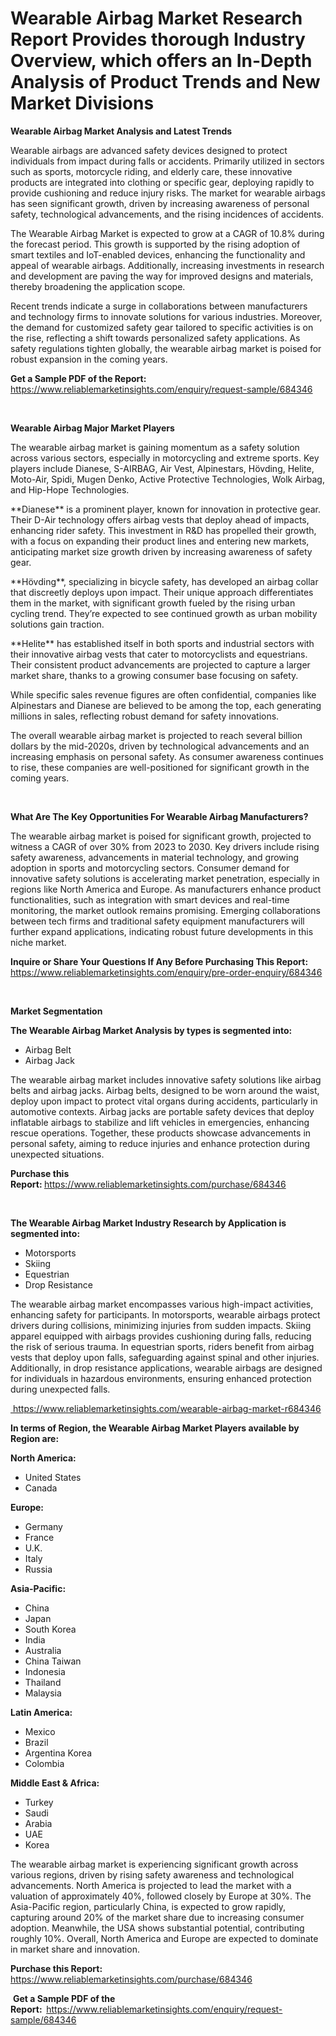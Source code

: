 <p><h1>Wearable Airbag Market Research Report Provides thorough Industry Overview, which offers an In-Depth Analysis of Product Trends and New Market Divisions</h1></p><p><strong>Wearable Airbag Market Analysis and Latest Trends</strong></p>
<p><p>Wearable airbags are advanced safety devices designed to protect individuals from impact during falls or accidents. Primarily utilized in sectors such as sports, motorcycle riding, and elderly care, these innovative products are integrated into clothing or specific gear, deploying rapidly to provide cushioning and reduce injury risks. The market for wearable airbags has seen significant growth, driven by increasing awareness of personal safety, technological advancements, and the rising incidences of accidents.</p><p>The Wearable Airbag Market is expected to grow at a CAGR of 10.8% during the forecast period. This growth is supported by the rising adoption of smart textiles and IoT-enabled devices, enhancing the functionality and appeal of wearable airbags. Additionally, increasing investments in research and development are paving the way for improved designs and materials, thereby broadening the application scope. </p><p>Recent trends indicate a surge in collaborations between manufacturers and technology firms to innovate solutions for various industries. Moreover, the demand for customized safety gear tailored to specific activities is on the rise, reflecting a shift towards personalized safety applications. As safety regulations tighten globally, the wearable airbag market is poised for robust expansion in the coming years.</p></p>
<p><strong>Get a Sample PDF of the Report:&nbsp;</strong> <a href="https://www.reliablemarketinsights.com/enquiry/request-sample/684346?utm_campaign=2960&utm_medium=2&utm_source=Github&utm_content=ia&utm_term=17042025&utm_id=wearable-airbag">https://www.reliablemarketinsights.com/enquiry/request-sample/684346</a></p>
<p>&nbsp;</p>
<p><strong>Wearable Airbag Major Market Players</strong></p>
<p><p>The wearable airbag market is gaining momentum as a safety solution across various sectors, especially in motorcycling and extreme sports. Key players include Dianese, S-AIRBAG, Air Vest, Alpinestars, Hövding, Helite, Moto-Air, Spidi, Mugen Denko, Active Protective Technologies, Wolk Airbag, and Hip-Hope Technologies.</p><p>**Dianese** is a prominent player, known for innovation in protective gear. Their D-Air technology offers airbag vests that deploy ahead of impacts, enhancing rider safety. This investment in R&D has propelled their growth, with a focus on expanding their product lines and entering new markets, anticipating market size growth driven by increasing awareness of safety gear.</p><p>**Hövding**, specializing in bicycle safety, has developed an airbag collar that discreetly deploys upon impact. Their unique approach differentiates them in the market, with significant growth fueled by the rising urban cycling trend. They’re expected to see continued growth as urban mobility solutions gain traction.</p><p>**Helite** has established itself in both sports and industrial sectors with their innovative airbag vests that cater to motorcyclists and equestrians. Their consistent product advancements are projected to capture a larger market share, thanks to a growing consumer base focusing on safety.</p><p>While specific sales revenue figures are often confidential, companies like Alpinestars and Dianese are believed to be among the top, each generating millions in sales, reflecting robust demand for safety innovations.</p><p>The overall wearable airbag market is projected to reach several billion dollars by the mid-2020s, driven by technological advancements and an increasing emphasis on personal safety. As consumer awareness continues to rise, these companies are well-positioned for significant growth in the coming years.</p></p>
<p>&nbsp;</p>
<p><strong>What Are The Key Opportunities For Wearable Airbag Manufacturers?</strong></p>
<p><p>The wearable airbag market is poised for significant growth, projected to witness a CAGR of over 30% from 2023 to 2030. Key drivers include rising safety awareness, advancements in material technology, and growing adoption in sports and motorcycling sectors. Consumer demand for innovative safety solutions is accelerating market penetration, especially in regions like North America and Europe. As manufacturers enhance product functionalities, such as integration with smart devices and real-time monitoring, the market outlook remains promising. Emerging collaborations between tech firms and traditional safety equipment manufacturers will further expand applications, indicating robust future developments in this niche market.</p></p>
<p><strong>Inquire or Share Your Questions If Any Before Purchasing This Report:</strong> <a href="https://www.reliablemarketinsights.com/enquiry/pre-order-enquiry/684346?utm_campaign=2960&utm_medium=2&utm_source=Github&utm_content=ia&utm_term=17042025&utm_id=wearable-airbag">https://www.reliablemarketinsights.com/enquiry/pre-order-enquiry/684346</a></p>
<p>&nbsp;</p>
<p><strong>Market Segmentation</strong></p>
<p><strong>The Wearable Airbag Market Analysis by types is segmented into:</strong></p>
<p><ul><li>Airbag Belt</li><li>Airbag Jack</li></ul></p>
<p><p>The wearable airbag market includes innovative safety solutions like airbag belts and airbag jacks. Airbag belts, designed to be worn around the waist, deploy upon impact to protect vital organs during accidents, particularly in automotive contexts. Airbag jacks are portable safety devices that deploy inflatable airbags to stabilize and lift vehicles in emergencies, enhancing rescue operations. Together, these products showcase advancements in personal safety, aiming to reduce injuries and enhance protection during unexpected situations.</p></p>
<p><strong>Purchase this Report:&nbsp;</strong><a href="https://www.reliablemarketinsights.com/purchase/684346?utm_campaign=2960&utm_medium=2&utm_source=Github&utm_content=ia&utm_term=17042025&utm_id=wearable-airbag">https://www.reliablemarketinsights.com/purchase/684346</a></p>
<p>&nbsp;</p>
<p><strong>The Wearable Airbag Market Industry Research by Application is segmented into:</strong></p>
<p><ul><li>Motorsports</li><li>Skiing</li><li>Equestrian</li><li>Drop Resistance</li></ul></p>
<p><p>The wearable airbag market encompasses various high-impact activities, enhancing safety for participants. In motorsports, wearable airbags protect drivers during collisions, minimizing injuries from sudden impacts. Skiing apparel equipped with airbags provides cushioning during falls, reducing the risk of serious trauma. In equestrian sports, riders benefit from airbag vests that deploy upon falls, safeguarding against spinal and other injuries. Additionally, in drop resistance applications, wearable airbags are designed for individuals in hazardous environments, ensuring enhanced protection during unexpected falls.</p></p>
<p><a href="https://www.reliablemarketinsights.com/wearable-airbag-market-r684346?utm_campaign=2960&utm_medium=2&utm_source=Github&utm_content=ia&utm_term=17042025&utm_id=wearable-airbag">&nbsp;https://www.reliablemarketinsights.com/wearable-airbag-market-r684346</a></p>
<p><strong>In terms of Region, the Wearable Airbag Market Players available by Region are:</strong></p>
<p>
    <p> <strong> North America: </strong>
        <ul>
            <li>United States</li>
            <li>Canada</li>
        </ul>
        </p> 
    <p> <strong> Europe: </strong>
        <ul>
            <li>Germany</li>
            <li>France</li>
            <li>U.K.</li>
            <li>Italy</li>
            <li>Russia</li>
        </ul>
        </p> 
    <p> <strong> Asia-Pacific: </strong>
        <ul>
            <li>China</li>
            <li>Japan</li>
            <li>South Korea</li>
            <li>India</li>
            <li>Australia</li>
            <li>China Taiwan</li>
            <li>Indonesia</li>
            <li>Thailand</li>
            <li>Malaysia</li>
        </ul>
        </p> 
    <p> <strong> Latin America: </strong>
        <ul>
            <li>Mexico</li>
            <li>Brazil</li>
            <li>Argentina Korea</li>
            <li>Colombia</li>
        </ul>
        </p> 
    <p> <strong> Middle East & Africa: </strong>
        <ul>
            <li>Turkey</li>
            <li>Saudi</li>
            <li>Arabia</li>
            <li>UAE</li>
            <li>Korea</li>
        </ul>
    </p>
    </p>
<p><p>The wearable airbag market is experiencing significant growth across various regions, driven by rising safety awareness and technological advancements. North America is projected to lead the market with a valuation of approximately 40%, followed closely by Europe at 30%. The Asia-Pacific region, particularly China, is expected to grow rapidly, capturing around 20% of the market share due to increasing consumer adoption. Meanwhile, the USA shows substantial potential, contributing roughly 10%. Overall, North America and Europe are expected to dominate in market share and innovation.</p></p>
<p><strong>Purchase this Report: </strong><a href="https://www.reliablemarketinsights.com/purchase/684346?utm_campaign=2960&utm_medium=2&utm_source=Github&utm_content=ia&utm_term=17042025&utm_id=wearable-airbag">https://www.reliablemarketinsights.com/purchase/684346</a></p>
<p>&nbsp;<strong>Get a Sample PDF of the Report:&nbsp;&nbsp;</strong><a href="https://www.reliablemarketinsights.com/enquiry/request-sample/684346?utm_campaign=2960&utm_medium=2&utm_source=Github&utm_content=ia&utm_term=17042025&utm_id=wearable-airbag">https://www.reliablemarketinsights.com/enquiry/request-sample/684346</a></p>
<p><strong></strong></p>
<p><p></p><p></p><p></p></p>